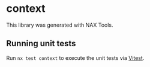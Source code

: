 # context

This library was generated with NAX Tools.

## Running unit tests

Run `nx test context` to execute the unit tests via [Vitest](https://vitest.dev/).
